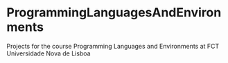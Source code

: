 # ProgrammingLanguagesAndEnvironments

Projects for the course Programming Languages and Environments at FCT Universidade Nova de Lisboa
